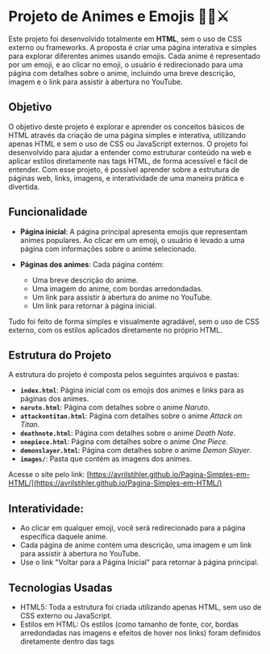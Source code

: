 # Projeto de Animes e Emojis 🎥🍥⚔️

Este projeto foi desenvolvido totalmente em **HTML**, sem o uso de CSS externo ou frameworks. A proposta é criar uma página interativa e simples para explorar diferentes animes usando emojis. Cada anime é representado por um emoji, e ao clicar no emoji, o usuário é redirecionado para uma página com detalhes sobre o anime, incluindo uma breve descrição, imagem e o link para assistir à abertura no YouTube.

## Objetivo
O objetivo deste projeto é explorar e aprender os conceitos básicos de HTML através da criação de uma página simples e interativa, utilizando apenas HTML e sem o uso de CSS ou JavaScript externos. O projeto foi desenvolvido para ajudar a entender como estruturar conteúdo na web e aplicar estilos diretamente nas tags HTML, de forma acessível e fácil de entender. Com esse projeto, é possível aprender sobre a estrutura de páginas web, links, imagens, e interatividade de uma maneira prática e divertida.

## Funcionalidade

- **Página inicial**: A página principal apresenta emojis que representam animes populares. Ao clicar em um emoji, o usuário é levado a uma página com informações sobre o anime selecionado.
  
- **Páginas dos animes**: Cada página contém:
  - Uma breve descrição do anime.
  - Uma imagem do anime, com bordas arredondadas.
  - Um link para assistir à abertura do anime no YouTube.
  - Um link para retornar à página inicial.

Tudo foi feito de forma simples e visualmente agradável, sem o uso de CSS externo, com os estilos aplicados diretamente no próprio HTML.

## Estrutura do Projeto

A estrutura do projeto é composta pelos seguintes arquivos e pastas:

- **`index.html`**: Página inicial com os emojis dos animes e links para as páginas dos animes.
- **`naruto.html`**: Página com detalhes sobre o anime *Naruto*.
- **`attackontitan.html`**: Página com detalhes sobre o anime *Attack on Titan*.
- **`deathnote.html`**: Página com detalhes sobre o anime *Death Note*.
- **`onepiece.html`**: Página com detalhes sobre o anime *One Piece*.
- **`demonslayer.html`**: Página com detalhes sobre o anime *Demon Slayer*.
- **`images/`**: Pasta que contém as imagens dos animes.



Acesse o site pelo link: [https://avrilstihler.github.io/Pagina-Simples-em-HTML/](https://avrilstihler.github.io/Pagina-Simples-em-HTML/)

## Interatividade:
   - Ao clicar em qualquer emoji, você será redirecionado para a página específica daquele anime.
   - Cada página de anime contém uma descrição, uma imagem e um link para assistir à abertura no YouTube.
   - Use o link "Voltar para a Página Inicial" para retornar à página principal.

## Tecnologias Usadas
 - HTML5: Toda a estrutura foi criada utilizando apenas HTML, sem uso de CSS externo ou JavaScript.
 - Estilos em HTML: Os estilos (como tamanho de fonte, cor, bordas arredondadas nas imagens e efeitos de hover nos links) foram definidos diretamente dentro das tags <style> no próprio arquivo HTML.
 - Imagens: As imagens dos animes estão localizadas na pasta images/ e são usadas para complementar as descrições e tornar a experiência mais visual e interativa.

## Considerações Finais
Este projeto é um exemplo simples de como é possível criar uma página interativa utilizando apenas HTML e estilos internos, sem a necessidade de CSS externo. A ideia é apresentar uma maneira divertida de explorar animes através de emojis, com uma navegação simples e intuitiva. A estrutura do projeto é fácil de entender e pode ser expandida facilmente, caso você queira adicionar mais animes ou personalizar o conteúdo.


A navegação entre as páginas é intuitiva e não requer recursos complexos. O uso de estilos diretamente no HTML torna o projeto mais acessível e fácil de entender, sem a necessidade de aprender ou configurar ferramentas adicionais.


